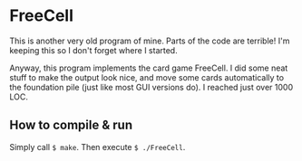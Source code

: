 # FreeCell
This is another very old program of mine. Parts of the code are terrible! I'm keeping this so I don't forget where I started.

Anyway, this program implements the card game FreeCell. I did some neat stuff to make the output look nice, and move some cards automatically to the foundation pile (just like most GUI versions do). I reached just over 1000 LOC.


## How to compile & run
Simply call ```$ make```. Then execute ```$ ./FreeCell```.
